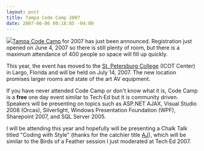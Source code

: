 ```yaml
---
layout: post
title: Tampa Code Camp 2007
date: 2007-06-06 00:18:05 -04:00
---
```


![](http://www.tampacodecamp.com/images/krustyForFood.gif)[Tampa Code Camp](http://www.tampacodecamp.com/Default.aspx) for 2007 has just been announced. Registration just opened on June 4, 2007 so there is still plenty of room, but there is a maximum attendance of 400 people so space will fill up quickly.

This year, the event has moved to the [St. Petersburg College](http://www.tampacodecamp.com/Location.aspx) (ICOT Center) in Largo, Florida and will be held on July 14, 2007. The new location promises larger rooms and state of the art AV equipment.

If you have never attended Code Camp or don't know what it is, Code Camp is a **free** one day event similar to Tech·Ed but it is community driven. Speakers will be presenting on topics such as ASP.NET AJAX, Visual Studio 2008 (Orcas), Silverlight, Windows Presentation Foundation (WPF), Sharepoint 2007, and SQL Server 2005.

I will be attending this year and hopefully will be presenting a Chalk Talk titled "Coding with Style" (thanks for the catchier title [AJ](http://geekswithblogs.net/AJWarnock/archives.aspx)), which will be similar to the Birds of a Feather session I just moderated at Tech·Ed 2007.
